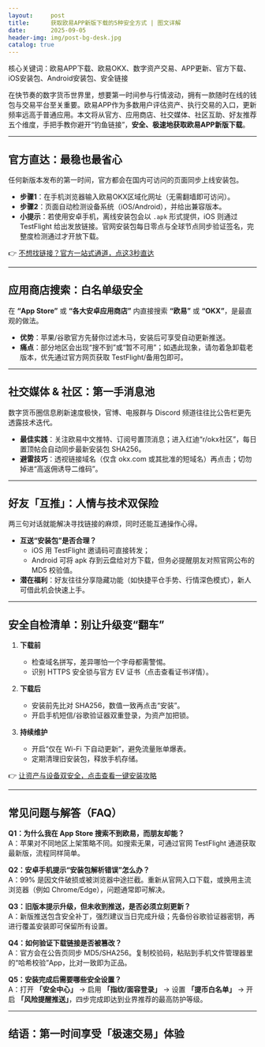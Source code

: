 ```yaml
---
layout:     post
title:      获取欧易APP新版下载的5种安全方式 | 图文详解
date:       2025-09-05
header-img: img/post-bg-desk.jpg
catalog: true
---
```


核心关键词：欧易APP下载、欧易OKX、数字资产交易、APP更新、官方下载、iOS安装包、Android安装包、安全链接  

在快节奏的数字货币世界里，想要第一时间参与行情波动，拥有一款随时在线的钱包与交易平台至关重要。欧易APP作为多数用户评估资产、执行交易的入口，更新频率远高于普通应用。本文将从官方、应用商店、社交媒体、社区互助、好友推荐五个维度，手把手教你避开“钓鱼链接”，**安全、极速地获取欧易APP新版下载**。

---

## 官方直达：最稳也最省心

任何新版本发布的第一时间，官方都会在国内可访问的页面同步上线安装包。

- **步骤1**：在手机浏览器输入欧易OKX区域化网址（无需翻墙即可访问）。  
- **步骤2**：页面自动检测设备系统（iOS/Android），并给出兼容版本。  
- **小提示**：若使用安卓手机，离线安装包会以 `.apk` 形式提供，iOS 则通过 TestFlight 给出发放链接。官网安装包每日零点与全球节点同步验证签名，完整度检测通过才开放下载。

👉 [不想找链接？官方一站式通道，点这3秒直达](https://okxdog.com/)  

---

## 应用商店搜索：白名单级安全

在 **“App Store”** 或 **“各大安卓应用商店”** 内直接搜索 **“欧易”** 或 **“OKX”**，是最直观的做法。

- **优势**：苹果/谷歌官方先替你过滤木马，安装后可享受自动更新推送。  
- **痛点**：部分地区会出现“搜不到”或“暂不可用”；如遇此现象，请勿着急卸载老版本，优先通过官方网页获取 TestFlight/备用包即可。  

---

## 社交媒体 & 社区：第一手消息池

数字货币圈信息刷新速度极快，官博、电报群与 Discord 频道往往比公告栏更先透露技术迭代。

- **最佳实践**：关注欧易中文推特、订阅号置顶消息；进入红迪“r/okx社区”，每日置顶帖会自动同步最新安装包 SHA256。  
- **避雷技巧**：透视链接域名（仅含 okx.com 或其批准的短域名）再点击；切勿掉进“高返佣诱导二维码”。

---

## 好友「互推」：人情与技术双保险

两三句对话就能解决寻找链接的麻烦，同时还能互通操作心得。

- **互送“安装包”是否合理？**  
  - iOS 用 TestFlight 邀请码可直接转发；  
  - Android 可将 apk 存到云盘给对方下载，但务必提醒朋友对照官网公布的 MD5 校验值。  
- **潜在福利**：好友往往分享隐藏功能（如快捷平仓手势、行情深色模式），新人可借此机会快速上手。

---

## 安全自检清单：别让升级变“翻车”

1. **下载前**  
   - 检查域名拼写，差异哪怕一个字母都需警惕。  
   - 识别 HTTPS 安全锁与官方 EV 证书（点击查看证书详情）。  

2. **下载后**  
   - 安装前先比对 SHA256，数值一致再点击“安装”。  
   - 开启手机短信/谷歌验证器双重登录，为资产加把锁。  

3. **持续维护**  
   - 开启“仅在 Wi-Fi 下自动更新”，避免流量账单爆表。  
   - 定期清理旧安装包，释放手机存储。

👉 [让资产与设备双安全，点击查看一键安装攻略](https://okxdog.com/)  

---

## 常见问题与解答（FAQ）

**Q1：为什么我在 App Store 搜索不到欧易，而朋友却能？**  
A：苹果对不同地区上架策略不同。如搜索无果，可通过官网 TestFlight 通道获取最新版，流程同样简单。

**Q2：安卓手机提示“安装包解析错误”怎么办？**  
A：99% 是因文件破损或被浏览器中途拦截。重新从官网入口下载，或换用主流浏览器（例如 Chrome/Edge），问题通常即可解决。

**Q3：旧版本提示升级，但未收到推送，是否必须立刻更新？**  
A：新版推送包含安全补丁，强烈建议当日完成升级；先备份谷歌验证器密钥，再进行覆盖安装即可保留所有设置。

**Q4：如何验证下载链接是否被篡改？**  
A：官方会在公告页同步 MD5/SHA256。复制校验码，粘贴到手机文件管理器里的“哈希校验”App，比对一致即为正品。

**Q5：安装完成后需要哪些安全设置？**  
A：打开 **「安全中心」** → 启用 **「指纹/面容登录」** → 设置 **「提币白名单」** → 开启 **「风险提醒推送」**，四步完成即达到业界推荐的最高防护等级。

---

## 结语：第一时间享受「极速交易」体验